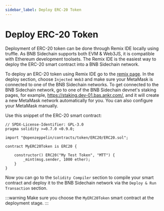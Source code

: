 ```yaml
---
sidebar_label: Deploy ERC-20 Token
---
```


# Deploy ERC-20 Token

Deployment of ERC-20 token can be done through Remix IDE locally using truffle. As BNB Sidechain supports both EVM & Web3JS, it is compatible with Ethereum development toolsets. The Remix IDE is the easiest way to deploy the ERC-20 smart contract into a BNB Sidechain network.

To deploy an ERC-20 token using Remix IDE go to the [remix page](https://remix.ethereum.org/). 
In the deploy section, choose `Injected Web3` and make sure your MetaMask is connected to one of the BNB Sidechain networks. 
To get connected to the BNB Sidechain network, go to one of the BNB Sidechain devnet's staking pages, for example, https://staking.dev-01.bas.ankr.com/, and it will create a new MetaMask network automatically for you. 
You can also configure your MetaMask manually.

Use this snippet of the ERC-20 smart contract:
```
// SPDX-License-Identifier: GPL-3.0
pragma solidity >=0.7.0 <0.9.0;

import "@openzeppelin/contracts/token/ERC20/ERC20.sol";

contract MyERC20Token is ERC20 {

    constructor() ERC20("My Test Token", "MTT") {
        _mint(msg.sender, 1000 ether);
    }
}
```

Now you can go to the `Solidity Compiler` section to compile your smart contract and deploy it to the BNB Sidechain network via the `Deploy & Run Transaction` section.

:::warning
Make sure you choose the `MyERC20Token` smart contract at the deployment stage.
:::